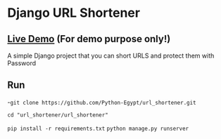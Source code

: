 # Django URL Shortener

## [Live Demo](https://shorten-url-maker.herokuapp.com/) (For demo purpose only!)

A simple Django project that you can short URLS and protect them with Password 

## Run
-` git clone https://github.com/Python-Egypt/url_shortener.git `

` cd "url_shortener/url_shortener" `

`pip install -r requirements.txt`
`python manage.py runserver`



